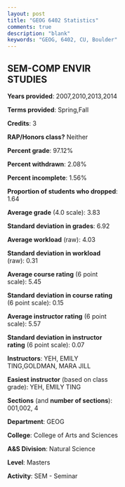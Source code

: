 ```yaml
---
layout: post
title: "GEOG 6402 Statistics"
comments: true
description: "blank"
keywords: "GEOG, 6402, CU, Boulder"
--- 
```

<head>
<script src="https://ajax.googleapis.com/ajax/libs/jquery/2.1.3/jquery.min.js"></script>
<script src="https://dl.dropboxusercontent.com/s/pc42nxpaw1ea4o9/highcharts.js?dl=0"></script>
<!-- <script src="../assets/js/highcharts.js"></script> -->
<style type="text/css">@font-face {
	font-family: "Bebas Neue";
	src: url(https://www.filehosting.org/file/details/544349/BebasNeue%20Regular.otf) format("opentype");
	}
	h1.Bebas { 
		font-family: "Bebas Neue", Verdana, Tahoma;
	}
</style>
</head>
<body>
	<div id="container" style="float: right; width: 45%; height: 88%; margin-left: 2.5%; margin-right: 2.5%;"></div>
	<script language="JavaScript">
		$(document).ready(function() {
		var chart = {type: 'column'};
		var title = {text: 'Grade Distribution'};
		var xAxis = {categories: ['A','B','C','D','F'],crosshair: true};
		var yAxis = {min: 0,title: {text: 'Percentage'}};
		var tooltip = {headerFormat: '<center><b><span style="font-size:20px">{point.key}</span></b></center>',
		               pointFormat: '<td style="padding:0"><b>{point.y:.1f}%</b></td>',
		               footerFormat: '</table>',shared: true,useHTML: true};
		var plotOptions = {column: {pointPadding: 0.0,borderWidth: 0}};  
		var credits = {enabled: false};var series= [{name: 'Percent',data: [89.66,10.34,0.0,0.0,0.0,]}];
		var json = {};
		json.chart = chart;
		json.title = title;
		json.tooltip = tooltip;
		json.xAxis = xAxis;
		json.yAxis = yAxis;  
		json.series = series;
		json.plotOptions = plotOptions;  
		json.credits = credits;
		$('#container').highcharts(json);
	});
	</script>
</body>
			   
## SEM-COMP ENVIR STUDIES

**Years provided**: 2007,2010,2013,2014

**Terms provided**: Spring,Fall

**Credits**: 3

**RAP/Honors class?** Neither

**Percent grade**: 97.12%

**Percent withdrawn**: 2.08%

**Percent incomplete**: 1.56%

**Proportion of students who dropped**: 1.64

**Average grade** (4.0 scale): 3.83

**Standard deviation in grades**: 6.92

**Average workload** (raw): 4.03

**Standard deviation in workload** (raw): 0.31

**Average course rating** (6 point scale): 5.45

**Standard deviation in course rating** (6 point scale): 0.15

**Average instructor rating** (6 point scale): 5.57

**Standard deviation in instructor rating** (6 point scale): 0.07

**Instructors**: YEH, EMILY TING,GOLDMAN, MARA JILL

**Easiest instructor** (based on class grade): YEH, EMILY TING

**Sections** (and **number of sections**): 001,002, 4

**Department**: GEOG

**College**: College of Arts and Sciences

**A&S Division**: Natural Science

**Level**: Masters

**Activity**: SEM - Seminar